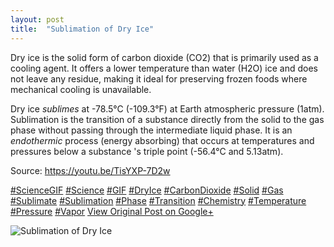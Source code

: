 ```yaml
---
layout: post
title:  "Sublimation of Dry Ice"
---
```


Dry ice is the solid form of carbon dioxide (CO2) that is primarily used as a cooling agent. It offers a lower temperature than water (H2O) ice and does not leave any residue, making it ideal for preserving frozen foods where mechanical cooling is unavailable.   
  
Dry ice _sublimes_ at -78.5°C (-109.3°F) at Earth atmospheric pressure (1atm). Sublimation is the transition of a substance directly from the solid to the gas phase without passing through the intermediate liquid phase. It is an _endothermic_ process (energy absorbing) that occurs at temperatures and pressures below a substance 's triple point (-56.4°C and 5.13atm).   
  
Source: <https://youtu.be/TisYXP-7D2w>  
  
[#ScienceGIF](https://plus.google.com/s/%23ScienceGIF/posts) [#Science](https://plus.google.com/s/%23Science/posts) [#GIF](https://plus.google.com/s/%23GIF/posts) [#DryIce](https://plus.google.com/s/%23DryIce/posts) [#CarbonDioxide](https://plus.google.com/s/%23CarbonDioxide/posts) [#Solid](https://plus.google.com/s/%23Solid/posts) [#Gas](https://plus.google.com/s/%23Gas/posts) [#Sublimate](https://plus.google.com/s/%23Sublimate/posts) [#Sublimation](https://plus.google.com/s/%23Sublimation/posts) [#Phase](https://plus.google.com/s/%23Phase/posts) [#Transition](https://plus.google.com/s/%23Transition/posts) [#Chemistry](https://plus.google.com/s/%23Chemistry/posts) [#Temperature](https://plus.google.com/s/%23Temperature/posts) [#Pressure](https://plus.google.com/s/%23Pressure/posts) [#Vapor](https://plus.google.com/s/%23Vapor/posts)
[View Original Post on Google+](https://plus.google.com/+ColinSullender/posts/HsCt7iihJWJ)

![Sublimation of Dry Ice](/assets/img/2016-06-08-Sublimation-of-Dry-Ice.gif)
